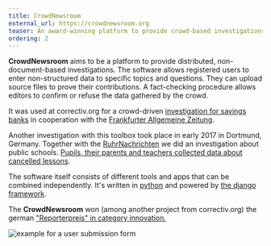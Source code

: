 ```yaml
---
title: CrowdNewsroom
external_url: https://crowdnewsroom.org
teaser: An award-winning platform to provide crowd-based investigations for correctiv.org
ordering: 2
---
```


**CrowdNewsroom** aims to be a platform to provide distributed, non-document-based investigations. The software allows registered users to enter non-structured data to specific topics and questions. They can upload source files to prove their contributions. A fact-checking procedure allows editors to confirm or refuse the data gathered by the crowd.

It was used at correctiv.org for a crowd-driven [investigation for savings banks](https://correctiv.org/recherchen/sparkassen/) in cooperation with the [Frankfurter Allgemeine Zeitung](http://www.faz.net/aktuell/finanzen/sparkassen-check/).

Another investigation with this toolbox took place in early 2017 in Dortmund, Germany. Together with the [RuhrNachrichten](http://ruhrnachrichten.de) we did an investigation about public schools. [Pupils, their parents and teachers collected data about cancelled lessons](http://unterrichtsausfall-check.de).

The software itself consists of different tools and apps that can be combined independently. It's written in [python](https://python.org) and powered by [the django framework](https://djangoproject.com).

The **CrowdNewsroom** won (among another project from correctiv.org) the german ["Reporterpreis" in category innovation.](http://www.reporter-forum.de/index.php?id=229)

![example for a user submission form](/img/projects/crowdnewsroom/unterrichtsausfall.png)
